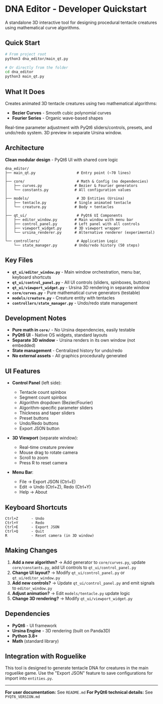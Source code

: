 # DNA Editor - Developer Quickstart

A standalone 3D interactive tool for designing procedural tentacle creatures using mathematical curve algorithms.

## Quick Start

```bash
# From project root
python3 dna_editor/main_qt.py

# Or directly from the folder
cd dna_editor
python3 main_qt.py
```

## What It Does

Creates animated 3D tentacle creatures using two mathematical algorithms:
- **Bezier Curves** - Smooth cubic polynomial curves
- **Fourier Series** - Organic wave-based shapes

Real-time parameter adjustment with PyQt6 sliders/controls, presets, and undo/redo system. 3D preview in separate Ursina window.

## Architecture

**Clean modular design** - PyQt6 UI with shared core logic

```
dna_editor/
├── main_qt.py                   # Entry point (~70 lines)
│
├── core/                        # Math & Config (no dependencies)
│   ├── curves.py               # Bezier & Fourier generators
│   └── constants.py            # All configuration values
│
├── models/                      # 3D Entities (Ursina)
│   ├── tentacle.py             # Single animated tentacle
│   └── creature.py             # Body + tentacles
│
├── qt_ui/                       # PyQt6 UI Components
│   ├── editor_window.py        # Main window with menu bar
│   ├── control_panel.py        # Left panel with all controls
│   ├── viewport_widget.py      # 3D viewport wrapper
│   └── ursina_renderer.py      # Alternative renderer (experimental)
│
└── controllers/                 # Application Logic
    └── state_manager.py        # Undo/redo history (50 steps)
```

## Key Files

- **`qt_ui/editor_window.py`** - Main window orchestration, menu bar, keyboard shortcuts
- **`qt_ui/control_panel.py`** - All UI controls (sliders, spinboxes, buttons)
- **`qt_ui/viewport_widget.py`** - Ursina 3D rendering in separate window
- **`core/curves.py`** - Pure mathematical curve generators (testable)
- **`models/creature.py`** - Creature entity with tentacles
- **`controllers/state_manager.py`** - Undo/redo state management

## Development Notes

- **Pure math in `core/`** - No Ursina dependencies, easily testable
- **PyQt6 UI** - Native OS widgets, standard layouts
- **Separate 3D window** - Ursina renders in its own window (not embedded)
- **State management** - Centralized history for undo/redo
- **No external assets** - All graphics procedurally generated

## UI Features

- **Control Panel** (left side):
  - Tentacle count spinbox
  - Segment count spinbox
  - Algorithm dropdown (Bezier/Fourier)
  - Algorithm-specific parameter sliders
  - Thickness and taper sliders
  - Preset buttons
  - Undo/Redo buttons
  - Export JSON button

- **3D Viewport** (separate window):
  - Real-time creature preview
  - Mouse drag to rotate camera
  - Scroll to zoom
  - Press R to reset camera

- **Menu Bar**:
  - File → Export JSON (Ctrl+E)
  - Edit → Undo (Ctrl+Z), Redo (Ctrl+Y)
  - Help → About

## Keyboard Shortcuts

```
Ctrl+Z      - Undo
Ctrl+Y      - Redo
Ctrl+E      - Export JSON
Ctrl+Q      - Quit
R           - Reset camera (in 3D window)
```

## Making Changes

1. **Add a new algorithm?** → Add generator to `core/curves.py`, update `core/constants.py`, add UI controls to `qt_ui/control_panel.py`
2. **Change UI layout?** → Modify `qt_ui/control_panel.py` or `qt_ui/editor_window.py`
3. **Add new controls?** → Update `qt_ui/control_panel.py` and emit signals to `editor_window.py`
4. **Adjust animation?** → Edit `models/tentacle.py` update logic
5. **Change 3D rendering?** → Modify `qt_ui/viewport_widget.py`

## Dependencies

- **PyQt6** - UI framework
- **Ursina Engine** - 3D rendering (built on Panda3D)
- **Python 3.8+**
- **Math** (standard library)

## Integration with Roguelike

This tool is designed to generate tentacle DNA for creatures in the main roguelike game. Use the "Export JSON" feature to save configurations for import into `entities.py`.

---

**For user documentation:** See `README.md`
**For PyQt6 technical details:** See `PYQT6_VERSION.md`
